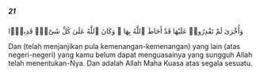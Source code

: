 ##### 21

<span class="ayah">وَأُخْرَىٰ لَمْ تَقْدِرُوا۟ عَلَيْهَا قَدْ أَحَاطَ ٱللَّهُ بِهَا ۚ وَكَانَ ٱللَّهُ عَلَىٰ كُلِّ شَىْءٍۢ قَدِيرًۭا</span>

<span class="ayah_translation">Dan (telah menjanjikan pula kemenangan-kemenangan) yang lain (atas negeri-negeri) yang kamu belum dapat menguasainya yang sungguh Allah telah menentukan-Nya. Dan adalah Allah Maha Kuasa atas segala sesuatu.</span>
